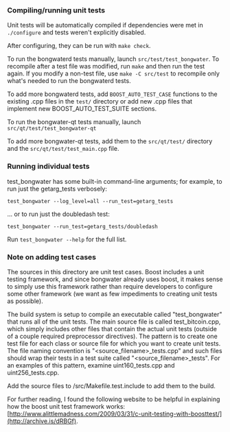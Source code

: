 ### Compiling/running unit tests

Unit tests will be automatically compiled if dependencies were met in `./configure`
and tests weren't explicitly disabled.

After configuring, they can be run with `make check`.

To run the bongwaterd tests manually, launch `src/test/test_bongwater`. To recompile
after a test file was modified, run `make` and then run the test again. If you
modify a non-test file, use `make -C src/test` to recompile only what's needed
to run the bongwaterd tests.

To add more bongwaterd tests, add `BOOST_AUTO_TEST_CASE` functions to the existing
.cpp files in the `test/` directory or add new .cpp files that
implement new BOOST_AUTO_TEST_SUITE sections.

To run the bongwater-qt tests manually, launch `src/qt/test/test_bongwater-qt`

To add more bongwater-qt tests, add them to the `src/qt/test/` directory and
the `src/qt/test/test_main.cpp` file.

### Running individual tests

test_bongwater has some built-in command-line arguments; for
example, to run just the getarg_tests verbosely:

    test_bongwater --log_level=all --run_test=getarg_tests

... or to run just the doubledash test:

    test_bongwater --run_test=getarg_tests/doubledash

Run `test_bongwater --help` for the full list.

### Note on adding test cases

The sources in this directory are unit test cases.  Boost includes a
unit testing framework, and since bongwater already uses boost, it makes
sense to simply use this framework rather than require developers to
configure some other framework (we want as few impediments to creating
unit tests as possible).

The build system is setup to compile an executable called "test_bongwater"
that runs all of the unit tests.  The main source file is called
test_bitcoin.cpp, which simply includes other files that contain the
actual unit tests (outside of a couple required preprocessor
directives).  The pattern is to create one test file for each class or
source file for which you want to create unit tests.  The file naming
convention is "<source_filename>_tests.cpp" and such files should wrap
their tests in a test suite called "<source_filename>_tests".  For an
examples of this pattern, examine uint160_tests.cpp and
uint256_tests.cpp.

Add the source files to /src/Makefile.test.include to add them to the build.

For further reading, I found the following website to be helpful in
explaining how the boost unit test framework works:
[http://www.alittlemadness.com/2009/03/31/c-unit-testing-with-boosttest/](http://archive.is/dRBGf).
